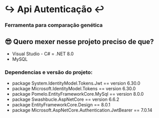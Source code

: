 [csharp-image]:https://img.shields.io/badge/charp-^2022-blue

[postgresql-image]:https://img.shields.io/badge/mysql

# ↪︎ Api Autenticação ↩︎
### Ferramenta para comparação genética

## 😎 Quero mexer nesse projeto preciso de que?
- Visual Studio - C# = .NET 8.0
- MySQL

### Dependencias e versão do projeto: 
- package System.IdentityModel.Tokens.Jwt == version 6.30.0
- package Microsoft.IdentityModel.Tokens == version 6.30.0
- package Pomelo.EntityFrameworkCore.MySql == version 8.0.0
- package Swashbucle.AspNetCore == version 6.6.2
- package EntityFrameworkCore.Design == 8.0.1
- package Microsoft.AspNetCore.Authentication.JwtBearer == 7.0.14
